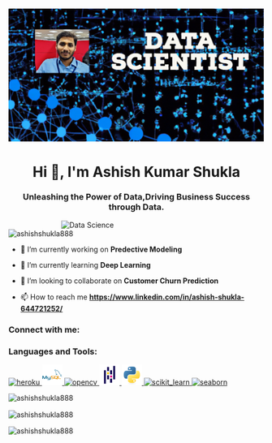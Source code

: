
![logo](https://github.com/ashishshukla888/ashishshukla888/blob/main/My%20project-1.png)
<h1 align="center">Hi 👋, I'm Ashish Kumar Shukla</h1>
<h3 align="center">Unleashing the Power of Data,Driving Business Success through Data.</h3>

<img align="right" alt="Data Science" width = "400" src = "https://encrypted-tbn0.gstatic.com/images?q=tbn:ANd9GcSXMtJ3wNWn6hgip03n08WaTMqEa0Yd0RmNYA&usqp=CAU">



<p align="left"> <img src="https://komarev.com/ghpvc/?username=ashishshukla888&label=Profile%20views&color=0e75b6&style=flat" alt="ashishshukla888" /> </p>

- 🔭 I’m currently working on **Predective Modeling**

- 🌱 I’m currently learning **Deep Learning**

- 👯 I’m looking to collaborate on **Customer Churn Prediction**

- 📫 How to reach me **https://www.linkedin.com/in/ashish-shukla-644721252/**

<h3 align="left">Connect with me:</h3>
<p align="left">
</p>

<h3 align="left">Languages and Tools:</h3>
<p align="left"> <a href="https://heroku.com" target="_blank" rel="noreferrer"> <img src="https://www.vectorlogo.zone/logos/heroku/heroku-icon.svg" alt="heroku" width="40" height="40"/> </a> <a href="https://www.mysql.com/" target="_blank" rel="noreferrer"> <img src="https://raw.githubusercontent.com/devicons/devicon/master/icons/mysql/mysql-original-wordmark.svg" alt="mysql" width="40" height="40"/> </a> <a href="https://opencv.org/" target="_blank" rel="noreferrer"> <img src="https://www.vectorlogo.zone/logos/opencv/opencv-icon.svg" alt="opencv" width="40" height="40"/> </a> <a href="https://pandas.pydata.org/" target="_blank" rel="noreferrer"> <img src="https://raw.githubusercontent.com/devicons/devicon/2ae2a900d2f041da66e950e4d48052658d850630/icons/pandas/pandas-original.svg" alt="pandas" width="40" height="40"/> </a> <a href="https://www.python.org" target="_blank" rel="noreferrer"> <img src="https://raw.githubusercontent.com/devicons/devicon/master/icons/python/python-original.svg" alt="python" width="40" height="40"/> </a> <a href="https://scikit-learn.org/" target="_blank" rel="noreferrer"> <img src="https://upload.wikimedia.org/wikipedia/commons/0/05/Scikit_learn_logo_small.svg" alt="scikit_learn" width="40" height="40"/> </a> <a href="https://seaborn.pydata.org/" target="_blank" rel="noreferrer"> <img src="https://seaborn.pydata.org/_images/logo-mark-lightbg.svg" alt="seaborn" width="40" height="40"/> </a> </p>

<p>&nbsp;<img align="left" src="https://github-readme-stats.vercel.app/api/top-langs?username=ashishshukla888&show_icons=true&locale=en&layout=compact" alt="ashishshukla888" /></p>

<p><img align="center" src="https://github-readme-stats.vercel.app/api?username=ashishshukla888&show_icons=true&locale=en" alt="ashishshukla888" /></p>

<p><img align="center" src="https://github-readme-streak-stats.herokuapp.com/?user=ashishshukla888&" alt="ashishshukla888" /></p>
